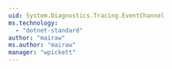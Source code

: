 ```yaml
---
uid: System.Diagnostics.Tracing.EventChannel
ms.technology: 
  - "dotnet-standard"
author: "mairaw"
ms.author: "mairaw"
manager: "wpickett"
---
```

